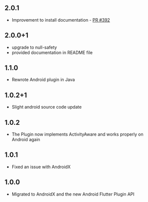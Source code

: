 ## 2.0.1
* Improvement to install documentation - [PR #392](https://github.com/cph-cachet/flutter-plugins/pull/392)

## 2.0.0+1
* upgrade to null-safety
* provided documentation in README file

## 1.1.0
* Rewrote Android plugin in Java

## 1.0.2+1
* Slight android source code update

## 1.0.2
* The Plugin now implements ActivityAware and works properly on Android again

## 1.0.1
*  Fixed an issue with AndroidX

## 1.0.0
* Migrated to AndroidX and the new Android Flutter Plugin API
